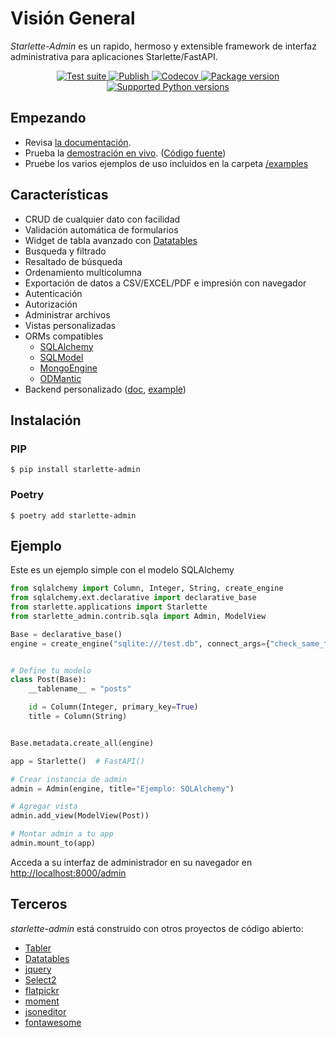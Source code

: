 # Visión General

*Starlette-Admin* es un rapido, hermoso y extensible framework de interfaz administrativa para aplicaciones Starlette/FastAPI.

<p align="center">
<a href="https://github.com/jowilf/starlette-admin/actions/workflows/test.yml">
    <img src="https://github.com/jowilf/starlette-admin/actions/workflows/test.yml/badge.svg" alt="Test suite">
</a>
<a href="https://github.com/jowilf/starlette-admin/actions">
    <img src="https://github.com/jowilf/starlette-admin/actions/workflows/publish.yml/badge.svg" alt="Publish">
</a>
<a href="https://codecov.io/gh/jowilf/starlette-admin">
    <img src="https://codecov.io/gh/jowilf/starlette-admin/branch/main/graph/badge.svg" alt="Codecov">
</a>
<a href="https://pypi.org/project/starlette-admin/">
    <img src="https://badge.fury.io/py/starlette-admin.svg" alt="Package version">
</a>
<a href="https://pypi.org/project/starlette-admin/">
    <img src="https://img.shields.io/pypi/pyversions/starlette-admin?color=2334D058" alt="Supported Python versions">
</a>
</p>

## Empezando

* Revisa [la documentación](https://jowilf.github.io/starlette-admin).
* Prueba la [demostración en vivo](https://starlette-admin-demo.jowilf.com/). ([Código fuente](https://github.com/jowilf/starlette-admin-demo))
* Pruebe los varios ejemplos de uso incluidos en la carpeta [/examples](https://github.com/jowilf/starlette-admin/tree/main/examples)

## Características

- CRUD de cualquier dato con facilidad
- Validación automática de formularios
- Widget de tabla avanzado con [Datatables](https://datatables.net/)
- Busqueda y filtrado
- Resaltado de búsqueda
- Ordenamiento multicolumna
- Exportación de datos a CSV/EXCEL/PDF e impresión con navegador
- Autenticación
- Autorización
- Administrar archivos
- Vistas personalizadas
- ORMs compatibles
    * [SQLAlchemy](https://www.sqlalchemy.org/)
    * [SQLModel](https://sqlmodel.tiangolo.com/)
    * [MongoEngine](http://mongoengine.org/)
    * [ODMantic](http://mongoengine.org/)
- Backend personalizado ([doc](https://jowilf.github.io/starlette-admin/advanced/base-model-view/), [example](https://github.com/jowilf/starlette-admin/tree/main/examples/custom-backend))


## Instalación

### PIP

```shell
$ pip install starlette-admin
```

### Poetry

```shell
$ poetry add starlette-admin
```

## Ejemplo

Este es un ejemplo simple con el modelo SQLAlchemy

```python
from sqlalchemy import Column, Integer, String, create_engine
from sqlalchemy.ext.declarative import declarative_base
from starlette.applications import Starlette
from starlette_admin.contrib.sqla import Admin, ModelView

Base = declarative_base()
engine = create_engine("sqlite:///test.db", connect_args={"check_same_thread": False})


# Define tu modelo
class Post(Base):
    __tablename__ = "posts"

    id = Column(Integer, primary_key=True)
    title = Column(String)


Base.metadata.create_all(engine)

app = Starlette()  # FastAPI()

# Crear instancia de admin
admin = Admin(engine, title="Ejemplo: SQLAlchemy")

# Agregar vista
admin.add_view(ModelView(Post))

# Montar admin a tu app
admin.mount_to(app)
```
Acceda a su interfaz de administrador en su navegador en [http://localhost:8000/admin](http://localhost:8000/admin)

## Terceros

*starlette-admin* está construido con otros proyectos de código abierto:

- [Tabler](https://tabler.io/)
- [Datatables](https://datatables.net/)
- [jquery](https://jquery.com/)
- [Select2](https://select2.org/)
- [flatpickr](https://flatpickr.js.org/)
- [moment](http://momentjs.com/)
- [jsoneditor](https://github.com/josdejong/jsoneditor)
- [fontawesome](https://fontawesome.com/)
